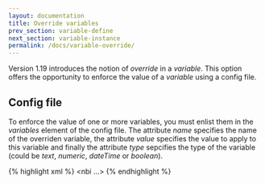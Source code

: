 ```yaml
---
layout: documentation
title: Override variables
prev_section: variable-define
next_section: variable-instance
permalink: /docs/variable-override/
---
```

Version 1.19 introduces the notion of *override* in a *variable*. This option offers the opportunity to enforce the value of a *variable* using a config file.

## Config file

To enforce the value of one or more variables, you must enlist them in the *variables* element of the config file. The attribute *name* specifies the name of the overriden variable, the attribute *value* specifies the value to apply to this variable and finally the attribute *type* sepcifies the type of the variable (could be *text*, *numeric*, *dateTime* or *boolean*).

{% highlight xml %}
<nbi ...>
   <variables>
      <add name="myDate" value="2013-12-01" type="DateTime"/>
      <add name="myNum" value="187" type="Numeric"/>
   </variables>
</nbi>
{% endhighlight %}